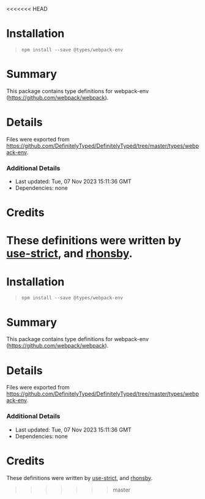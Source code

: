<<<<<<< HEAD
# Installation
> `npm install --save @types/webpack-env`

# Summary
This package contains type definitions for webpack-env (https://github.com/webpack/webpack).

# Details
Files were exported from https://github.com/DefinitelyTyped/DefinitelyTyped/tree/master/types/webpack-env.

### Additional Details
 * Last updated: Tue, 07 Nov 2023 15:11:36 GMT
 * Dependencies: none

# Credits
These definitions were written by [use-strict](https://github.com/use-strict), and [rhonsby](https://github.com/rhonsby).
=======
# Installation
> `npm install --save @types/webpack-env`

# Summary
This package contains type definitions for webpack-env (https://github.com/webpack/webpack).

# Details
Files were exported from https://github.com/DefinitelyTyped/DefinitelyTyped/tree/master/types/webpack-env.

### Additional Details
 * Last updated: Tue, 07 Nov 2023 15:11:36 GMT
 * Dependencies: none

# Credits
These definitions were written by [use-strict](https://github.com/use-strict), and [rhonsby](https://github.com/rhonsby).
>>>>>>> master
